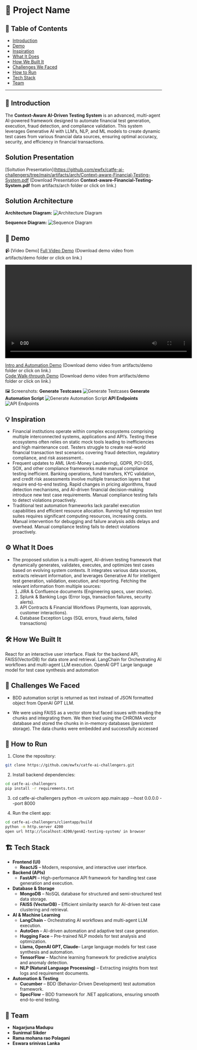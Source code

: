 # 🚀 Project Name

## 📌 Table of Contents
- [Introduction](#introduction)
- [Demo](#demo)
- [Inspiration](#inspiration)
- [What It Does](#what-it-does)
- [How We Built It](#how-we-built-it)
- [Challenges We Faced](#challenges-we-faced)
- [How to Run](#how-to-run)
- [Tech Stack](#tech-stack)
- [Team](#team)

---
## 🎯 Introduction
The **Context-Aware AI-Driven Testing System** is an advanced, multi-agent AI-powered framework designed to automate financial test generation, execution, fraud detection, and compliance validation. This system leverages Generative AI with LLM’s, NLP, and ML models to create dynamic test cases from various financial data sources, ensuring optimal accuracy, security, and efficiency in financial transactions.

## Solution Presentation
[Soltution Presentation](https://github.com/ewfx/catfe-ai-challengers/tree/main/artifacts/arch/Context-aware-Financial-Testing-System.pdf
(Download Presentation **Context-aware-Financial-Testing-System.pdf** from artifacts/arch folder or click on link.)  

## Solution Architecture
**Architecture Diagram:**
![Architecture Diagram](./artifacts/arch/Agentic-Testing-System-Architecture-Diagram.png)

**Sequence Diagram:**
![Sequence Diagram](./artifacts/arch/Agentic-Testing-System-Sequence-Diagram.png)

## 🎥 Demo
📹 [Video Demo]
[Full Video Demo](https://github.com/ewfx/catfe-ai-challengers/tree/main/artifacts/demo/Context-aware-Financial-Testing-System.mp4) (Download demo video from artifacts/demo folder or click on link.)  

<video width="600" controls>
  <source src="./artifacts/demo/Context-aware-Financial-Testing-System.mp4" type="video/mp4">
  Your browser does not support the video tag.
</video>

[Intro and Automation Demo](https://github.com/ewfx/catfe-ai-challengers/tree/main/artifacts/demo/Intro_Demo.mp4) (Download demo video from artifacts/demo folder or click on link.)  
[Code Walk-through Demo](https://github.com/ewfx/catfe-ai-challengers/tree/main/artifacts/demo/Code_walk.mp4) (Download demo video from artifacts/demo folder or click on link.)  

🖼️ Screenshots:
**Generate Testcases**
![Generate Testcases](./artifacts/demo/UI_TestCases.jpeg)
**Generate Automation Script**
![Generate Automation Script](./artifacts/demo/UI_BDD_Script.jpeg)
**API Endpoints**
![API Endpoints](./artifacts/demo/api_endpoints.jpeg)

## 💡 Inspiration
- Financial institutions operate within complex ecosystems comprising multiple interconnected systems, applications and API’s. Testing these ecosystems often relies on static mock tools leading to inefficiencies and high maintenance cost. Testers struggle to create real-world financial transaction test scenarios covering fraud detection, regulatory compliance, and risk assessment..
- Frequent updates to AML (Anti-Money Laundering), GDPR, PCI-DSS, SOX, and other compliance frameworks make manual compliance testing inefficient. Banking operations, fund transfers, KYC validation, and credit risk assessments involve multiple transaction layers that require end-to-end testing. Rapid changes in pricing algorithms, fraud detection mechanisms, and AI-driven financial decision-making introduce new test case requirements. Manual compliance testing fails to detect violations proactively.
- Traditional test automation frameworks lack parallel execution capabilities and efficient resource allocation. Running full regression test suites requires significant computing resources, increasing costs. Manual intervention for debugging and failure analysis adds delays and overhead. Manual compliance testing fails to detect violations proactively.

## ⚙️ What It Does
- The proposed solution is a multi-agent, AI-driven testing framework that dynamically generates, validates, executes, and optimizes test cases based on evolving system contexts. It integrates various data sources, extracts relevant information, and leverages Generative AI for intelligent test generation, validation, execution, and reporting.
Fetching the relevant information from multiple sources:
    1. JIRA & Confluence documents (Engineering specs, user stories).
    2. Splunk & Banking Logs (Error logs, transaction failures, security alerts).
    3. API Contracts & Financial Workflows (Payments, loan approvals, customer interactions).
    4. Database Exception Logs (SQL errors, fraud alerts, failed transactions)


## 🛠️ How We Built It
React for an interactive user interface. Flask for the backend API, FAISS(VectorDB) for data store and retrieval. LangChain for Orchestrating AI workflows and multi-agent LLM execution. OpenAI GPT Large language model for test case synthesis and automation

## 🚧 Challenges We Faced
- BDD automation script is returned as text instead of JSON formatted object from OpenAI GPT LLM. 

- We were using FAISS as a vector store but faced issues with reading the chunks and integrating them. We then tried using the CHROMA vector database and stored the chunks in in-memory databases (persistent storage). The data chunks were embedded and successfully accessed

## 🏃 How to Run
1. Clone the repository:
```bash
git clone https://github.com/ewfx/catfe-ai-challengers.git
```

2. Install backend dependencies:
```bash
cd catfe-ai-challengers
pip install -r requirements.txt
```

3. cd catfe-ai-challengers
python -m uvicorn app.main:app --host 0.0.0.0 --port 8000

4. Run the client app:
```bash
cd catfe-ai-challengers/clientapp/build
python -m http.server 4200
open url http://localhost:4200/genAI-testing-system/ in browser
```

## 🏗️ Tech Stack
- **Frontend (UI)**
  - **ReactJS** – Modern, responsive, and interactive user interface.
- **Backend (APIs)**
  - **FastAPI** – High-performance API framework for handling test case generation and execution.
- **Database & Storage**
  - **MongoDB** – NoSQL database for structured and semi-structured test data storage.
  - **FAISS (VectorDB)** – Efficient similarity search for AI-driven test case clustering and retrieval.
- **AI & Machine Learning**
  - **LangChain** – Orchestrating AI workflows and multi-agent LLM execution.
  - **AutoGen** – AI-driven automation and adaptive test case generation.
  - **Hugging Face** – Pre-trained NLP models for test analysis and optimization.
  - **Llama, OpenAI GPT, Claude**– Large language models for test case synthesis and automation.
  - **TensorFlow** – Machine learning framework for predictive analytics and anomaly detection.
  - **NLP (Natural Language Processing)** – Extracting insights from test logs and requirement documents.
- **Automation & Testing**
  - **Cucumber** – BDD (Behavior-Driven Development) test automation framework.
  - **SpecFlow** – BDD framework for .NET applications, ensuring smooth end-to-end testing.

## 👥 Team
-  **Nagarjuna Madupu**
-  **Sunirmal Sikder**
-  **Rama mohana rao Polagani**
-  **Eswara  srinivas Lanka**
